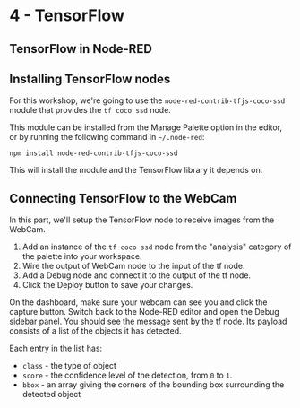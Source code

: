 # 4 - TensorFlow

## TensorFlow in Node-RED


## Installing TensorFlow nodes

For this workshop, we're going to use the `node-red-contrib-tfjs-coco-ssd`
module that provides the `tf coco ssd` node.

This module can be installed from the Manage Palette option in the editor, or by
running the following command in `~/.node-red`:

```
npm install node-red-contrib-tfjs-coco-ssd
```

This will install the module and the TensorFlow library it depends on.


## Connecting TensorFlow to the WebCam

In this part, we'll setup the TensorFlow node to receive images from the WebCam.

1. Add an instance of the `tf coco ssd` node from the "analysis" category of the
   palette into your workspace.
2. Wire the output of WebCam node to the input of the tf node.
3. Add a Debug node and connect it to the output of the tf node.
4. Click the Deploy button to save your changes.


On the dashboard, make sure your webcam can see you and click the capture button.
Switch back to the Node-RED editor and open the Debug sidebar panel. You should see
the message sent by the tf node. Its payload consists of a list of the objects
it has detected.

Each entry in the list has:

 - `class` - the type of object
 - `score` - the confidence level of the detection, from `0` to `1`.
 - `bbox` - an array giving the corners of the bounding box surrounding the detected object

